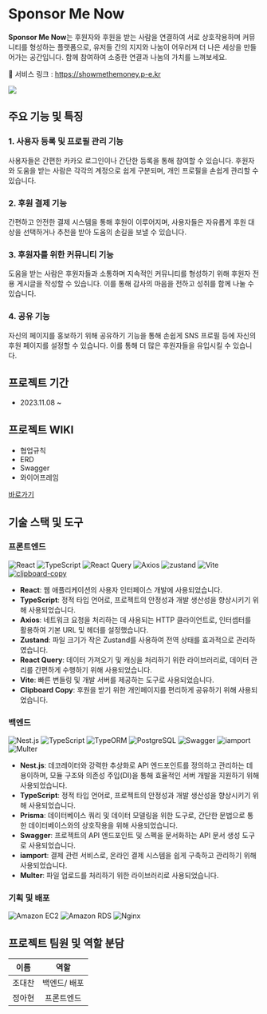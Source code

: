 # **Sponsor Me Now**

**Sponsor Me Now**는 후원자와 후원을 받는 사람을 연결하여 서로 상호작용하며 커뮤니티를 형성하는 플랫폼으로, 유저들 간의 지지와 나눔이 어우러져 더 나은 세상을 만들어가는 공간입니다. 함께 참여하여 소중한 연결과 나눔의 가치를 느껴보세요.

🔗 서비스 링크 : https://showmethemoney.p-e.kr

<img src="https://github.com/a-honey/sponsor-me-now/assets/75254185/8b860bf9-191b-462f-990e-cdfa5b9beb03" width={200} />

## **주요 기능 및 특징**

### **1. 사용자 등록 및 프로필 관리 기능**

사용자들은 간편한 카카오 로그인이나 간단한 등록을 통해 참여할 수 있습니다. 후원자와 도움을 받는 사람은 각각의 계정으로 쉽게 구분되며, 개인 프로필을 손쉽게 관리할 수 있습니다.

### **2. 후원 결제 기능**

간편하고 안전한 결제 시스템을 통해 후원이 이루어지며, 사용자들은 자유롭게 후원 대상을 선택하거나 추천을 받아 도움의 손길을 보낼 수 있습니다.

### **3. 후원자를 위한 커뮤니티 기능**

도움을 받는 사람은 후원자들과 소통하며 지속적인 커뮤니티를 형성하기 위해 후원자 전용 게시글을 작성할 수 있습니다. 이를 통해 감사의 마음을 전하고 성취를 함께 나눌 수 있습니다.

### **4. 공유 기능**

자신의 페이지를 홍보하기 위해 공유하기 기능을 통해 손쉽게 SNS 프로필 등에 자신의 후원 페이지를 설정할 수 있습니다. 이를 통해 더 많은 후원자들을 유입시킬 수 있습니다.

## **프로젝트 기간**
- 2023.11.08 ~

## **프로젝트 WIKI**
- 협업규칙
- ERD
- Swagger
- 와이어프레임

[바로가기](https://github.com/a-honey/sponsor-me-now/wiki)

## **기술 스택 및 도구**
### 프론트엔드
![React](https://img.shields.io/badge/React-222222?style=for-the-badge&logo=react&logoColor=ffffff)
![TypeScript](https://img.shields.io/badge/TypeScript-3178C6?style=for-the-badge&logo=typescript&logoColor=ffffff)
![React Query](https://img.shields.io/badge/React_Query-FF4154?style=for-the-badge&logo=react-query&logoColor=ffffff)
![Axios](https://img.shields.io/badge/Axios-007ACC?style=for-the-badge&logo=axios&logoColor=ffffff)
![zustand](https://img.shields.io/badge/zustand-FFA500?style=for-the-badge)
![Vite](https://img.shields.io/badge/Vite-646CFF?style=for-the-badge&logo=vite&logoColor=ffffff)
[![clipboard-copy](https://img.shields.io/badge/clipboard--copy-007ec6?style=for-the-badge&logoColor=white)](https://github.com/lgarron/clipboard-copy)

- **React**: 웹 애플리케이션의 사용자 인터페이스 개발에 사용되었습니다.
- **TypeScript**: 정적 타입 언어로, 프로젝트의 안정성과 개발 생산성을 향상시키기 위해 사용되었습니다.
- **Axios**: 네트워크 요청을 처리하는 데 사용되는 HTTP 클라이언트로, 인터셉터를 활용하여 기본 URL 및 헤더를 설정했습니다.
- **Zustand**: 파일 크기가 작은 Zustand를 사용하여 전역 상태를 효과적으로 관리하였습니다.
- **React Query**: 데이터 가져오기 및 캐싱을 처리하기 위한 라이브러리로, 데이터 관리를 간편하게 수행하기 위해 사용되었습니다.
- **Vite**: 빠른 번들링 및 개발 서버를 제공하는 도구로 사용되었습니다.
- **Clipboard Copy**: 후원을 받기 위한 개인페이지를 편리하게 공유하기 위해 사용되었습니다.

### 백엔드

![Nest.js](https://img.shields.io/badge/Nest.js-E0234E?style=for-the-badge&logo=nestjs&logoColor=ffffff)
![TypeScript](https://img.shields.io/badge/TypeScript-3178C6?style=for-the-badge&logo=typescript&logoColor=ffffff)
![TypeORM](https://img.shields.io/badge/TypeORM-2D3748?style=for-the-badge&logo=typeORM&logoColor=white)
![PostgreSQL](https://img.shields.io/badge/PostgreSQL-4169E1?style=for-the-badge&logo=PostgreSQL&logoColor=white)
![Swagger](https://img.shields.io/badge/Swagger-85EA2D?style=for-the-badge&logo=swagger&logoColor=000000)
![iamport](https://img.shields.io/badge/iamport-00AEEF?style=for-the-badge)
![Multer](https://img.shields.io/badge/Multer-FFD700?style=for-the-badge)

- **Nest.js**: 데코레이터와 강력한 추상화로 API 엔드포인트를 정의하고 관리하는 데 용이하며, 모듈 구조와 의존성 주입(DI)을 통해 효율적인 서버 개발을 지원하기 위해 사용되었습니다.
- **TypeScript**: 정적 타입 언어로, 프로젝트의 안정성과 개발 생산성을 향상시키기 위해 사용되었습니다.
- **Prisma**: 데이터베이스 쿼리 및 데이터 모델링을 위한 도구로, 간단한 문법으로 통한 데이터베이스와의 상호작용을 위해 사용되었습니다.
- **Swagger**: 프로젝트의 API 엔드포인트 및 스펙을 문서화하는 API 문서 생성 도구로 사용되었습니다.
- **iamport**: 결제 관련 서비스로, 온라인 결제 시스템을 쉽게 구축하고 관리하기 위해 사용되었습니다.
- **Multer**: 파일 업로드를 처리하기 위한 라이브러리로 사용되었습니다.

### 기획 및 배포

![Amazon EC2](https://img.shields.io/badge/Amazon_EC2-232F3E?style=for-the-badge&logo=amazonEC2&logoColor=white)
![Amazon RDS](https://img.shields.io/badge/Amazon_RDS-527FFF?style=for-the-badge&logo=AmazonRDS&logoColor=white)
![Nginx](https://img.shields.io/badge/Nginx-009639?style=for-the-badge&logo=nginx&logoColor=ffffff)

## **프로젝트 팀원 및 역할 분담**

|  이름  |    역할    |
| :----: | :--------: |
| 조대찬 |  백엔드/ 배포 |
| 정아현 | 프론트엔드 |
